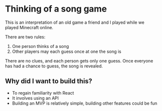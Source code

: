 # Thinking of a song game

This is an interpretation of an old game a friend and I played while we played Minecraft online.

There are two rules:

1. One person thinks of a song
1. Other players may each guess once at one the song is

There are no clues, and each person gets only one guess. Once everyone has had a chance to guess, the song is revealed.

## Why did I want to build this?

- To regain familiarity with React
- It involves using an API
- Building an MVP is relatively simple, building other features could be fun
